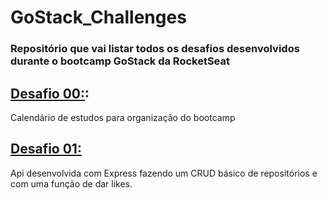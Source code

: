 # GoStack_Challenges

### Repositório que vai listar todos os desafios desenvolvidos durante o bootcamp GoStack da RocketSeat

## [Desafio 00:](https://github.com/lucaspbz/GoStack_Challenges/tree/master/Challenge%2000):
Calendário de estudos para organização do bootcamp <br>


## [Desafio 01:](https://github.com/lucaspbz/GoStack_Challenges/tree/master/Challenge%2001)
Api desenvolvida com Express fazendo um CRUD básico de repositórios e com uma função de dar likes. <br>

